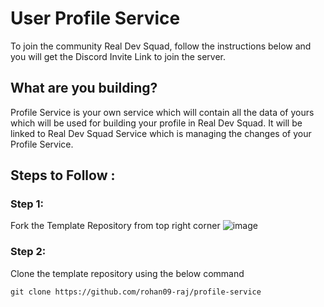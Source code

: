# User Profile Service
To join the community Real Dev Squad, follow the instructions below and you will get the Discord Invite Link to join the server.

## What are you building?
Profile Service is your own service which will contain all the data of yours which will be used for building your profile in Real Dev Squad.
It will be linked to Real Dev Squad Service which is managing the changes of your Profile Service.

## Steps to Follow :

### Step 1:
Fork the Template Repository from top right corner
![image](https://user-images.githubusercontent.com/78433013/165909283-fc0793e4-b0c3-4bc5-8d95-e10eeab1bd07.png)

### Step 2:
Clone the template repository using the below command
```
git clone https://github.com/rohan09-raj/profile-service
```
